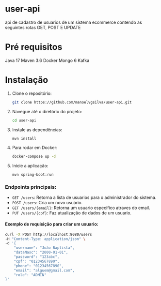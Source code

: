 # user-api

api de cadastro de usuarios de um sistema ecommerce contendo as seguintes 
rotas GET, POST E UPDATE

# Pré requisitos

Java 17
Maven 3.6
Docker
Mongo 6
Kafka

# Instalação

1. Clone o repositório:
   ```zsh
   git clone https://github.com/manoelvgsilva/user-api.git
   ```

2. Navegue até o diretório do projeto:
   ```zsh
   cd user-api
   ```

3. Instale as dependências:
   ```zsh
   mvn install
   ```

4. Para rodar em Docker:
   ```zsh
   docker-compose up -d
   ```

5. Inicie a aplicação:
   ```zsh
   mvn spring-boot:run
   ```

### Endpoints principais:

- `GET /users`: Retorna a lista de usuarios para o administrador do sistema.
- `POST /users`: Cria um novo usuário.
- `GET /users/{email}`: Retorna um usuario especifico atraves do email.
- `PUT /users/{cpf}`: Faz atualização de dados de um usuario.

#### Exemplo de requisição para criar um usuario:
```zsh
curl -X POST http://localhost:8080/users
-H "Content-Type: application/json" \
-d '{
    "username": "João Baptista",
    "dataNasc": "2000-01-01",
    "password": "123abc",
    "cpf": "01234567890",
    "phone": "01234567890",
    "email": "alguem@gmail.com",
    "role": "ADMIN"
}'